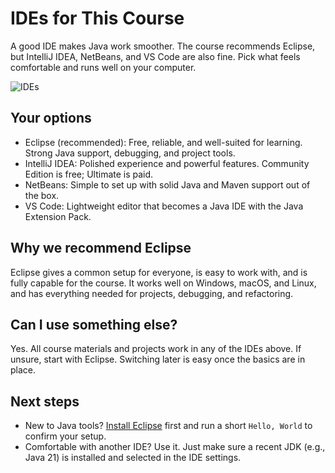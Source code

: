 # IDEs for This Course

A good IDE makes Java work smoother. The course recommends Eclipse, but IntelliJ IDEA, NetBeans, and VS Code are also fine. Pick what feels comfortable and runs well on your computer.

![IDEs](https://i.imgur.com/VdBS6tF.jpeg)

## Your options
- Eclipse (recommended): Free, reliable, and well-suited for learning. Strong Java support, debugging, and project tools.
- IntelliJ IDEA: Polished experience and powerful features. Community Edition is free; Ultimate is paid.
- NetBeans: Simple to set up with solid Java and Maven support out of the box.
- VS Code: Lightweight editor that becomes a Java IDE with the Java Extension Pack.

## Why we recommend Eclipse
Eclipse gives a common setup for everyone, is easy to work with, and is fully capable for the course. It works well on Windows, macOS, and Linux, and has everything needed for projects, debugging, and refactoring.

## Can I use something else?
Yes. All course materials and projects work in any of the IDEs above. If unsure, start with Eclipse. Switching later is easy once the basics are in place.

## Next steps
- New to Java tools? [Install Eclipse](./eclipse-setup.md) first and run a short `Hello, World` to confirm your setup.
- Comfortable with another IDE? Use it. Just make sure a recent JDK (e.g., Java 21) is installed and selected in the IDE settings.
